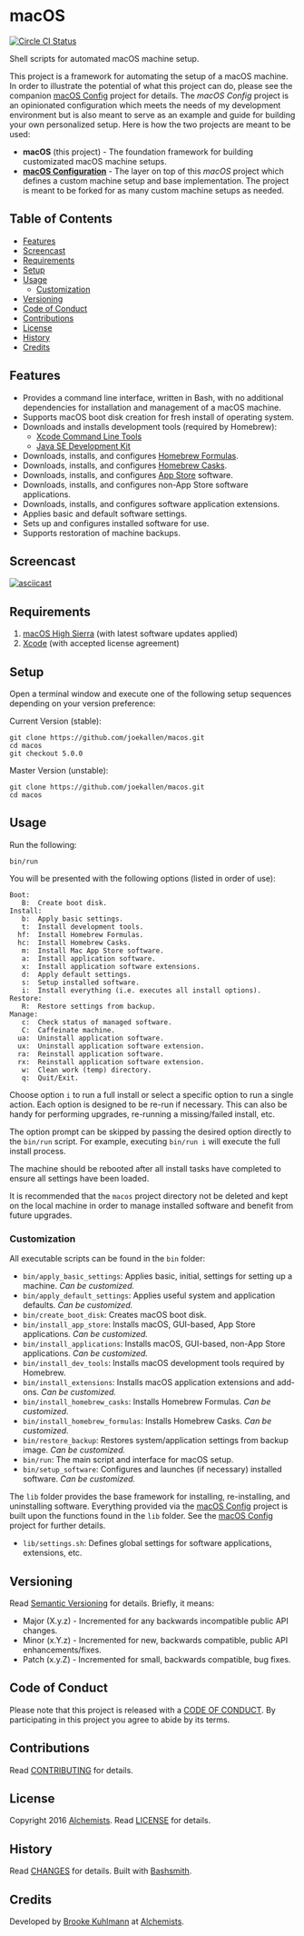 # macOS

[![Circle CI Status](https://circleci.com/gh/joekallen/macos.svg?style=svg)](https://circleci.com/gh/joekallen/macos)

Shell scripts for automated macOS machine setup.

This project is a framework for automating the setup of a macOS machine. In order to illustrate the
potential of what this project can do, please see the companion
[macOS Config](https://github.com/joekallen/macos-config) project for details. The *macOS Config*
project is an opinionated configuration which meets the needs of my development environment but is
also meant to serve as an example and guide for building your own personalized setup. Here is how
the two projects are meant to be used:

- **macOS** (this project) - The foundation framework for building customizated macOS machine
  setups.
- **[macOS Configuration](https://github.com/joekallen/macos-config)** - The layer on top of this
  *macOS* project which defines a custom machine setup and base implementation. The project is meant
  to be forked for as many custom machine setups as needed.

<!-- Tocer[start]: Auto-generated, don't remove. -->

## Table of Contents

  - [Features](#features)
  - [Screencast](#screencast)
  - [Requirements](#requirements)
  - [Setup](#setup)
  - [Usage](#usage)
    - [Customization](#customization)
  - [Versioning](#versioning)
  - [Code of Conduct](#code-of-conduct)
  - [Contributions](#contributions)
  - [License](#license)
  - [History](#history)
  - [Credits](#credits)

<!-- Tocer[finish]: Auto-generated, don't remove. -->

## Features

- Provides a command line interface, written in Bash, with no additional dependencies for
  installation and management of a macOS machine.
- Supports macOS boot disk creation for fresh install of operating system.
- Downloads and installs development tools (required by Homebrew):
    - [Xcode Command Line Tools](https://developer.apple.com/xcode)
    - [Java SE Development Kit](http://www.oracle.com/technetwork/java/javase/downloads/jdk8-downloads-2133151.html)
- Downloads, installs, and configures [Homebrew Formulas](http://brew.sh).
- Downloads, installs, and configures [Homebrew Casks](https://caskroom.github.io).
- Downloads, installs, and configures
  [App Store](http://www.apple.com/macosx/whats-new/app-store.html) software.
- Downloads, installs, and configures non-App Store software applications.
- Downloads, installs, and configures software application extensions.
- Applies basic and default software settings.
- Sets up and configures installed software for use.
- Supports restoration of machine backups.

## Screencast

[![asciicast](https://asciinema.org/a/155990.png)](https://asciinema.org/a/155990)

## Requirements

1. [macOS High Sierra](https://www.apple.com/macos) (with latest software updates applied)
1. [Xcode](https://developer.apple.com/xcode) (with accepted license agreement)

## Setup

Open a terminal window and execute one of the following setup sequences depending on your version
preference:

Current Version (stable):

    git clone https://github.com/joekallen/macos.git
    cd macos
    git checkout 5.0.0

Master Version (unstable):

    git clone https://github.com/joekallen/macos.git
    cd macos

## Usage

Run the following:

    bin/run

You will be presented with the following options (listed in order of use):

    Boot:
       B:  Create boot disk.
    Install:
       b:  Apply basic settings.
       t:  Install development tools.
      hf:  Install Homebrew Formulas.
      hc:  Install Homebrew Casks.
       m:  Install Mac App Store software.
       a:  Install application software.
       x:  Install application software extensions.
       d:  Apply default settings.
       s:  Setup installed software.
       i:  Install everything (i.e. executes all install options).
    Restore:
       R:  Restore settings from backup.
    Manage:
       c:  Check status of managed software.
       C:  Caffeinate machine.
      ua:  Uninstall application software.
      ux:  Uninstall application software extension.
      ra:  Reinstall application software.
      rx:  Reinstall application software extension.
       w:  Clean work (temp) directory.
       q:  Quit/Exit.

Choose option `i` to run a full install or select a specific option to run a single action. Each
option is designed to be re-run if necessary. This can also be handy for performing upgrades,
re-running a missing/failed install, etc.

The option prompt can be skipped by passing the desired option directly to the `bin/run` script. For
example, executing `bin/run i` will execute the full install process.

The machine should be rebooted after all install tasks have completed to ensure all settings have
been loaded.

It is recommended that the `macos` project directory not be deleted and kept on the local machine
in order to manage installed software and benefit from future upgrades.

### Customization

All executable scripts can be found in the `bin` folder:

- `bin/apply_basic_settings`: Applies basic, initial, settings for setting up a machine. *Can be
  customized.*
- `bin/apply_default_settings`: Applies useful system and application defaults. *Can be customized.*
- `bin/create_boot_disk`: Creates macOS boot disk.
- `bin/install_app_store`: Installs macOS, GUI-based, App Store applications. *Can be customized.*
- `bin/install_applications`: Installs macOS, GUI-based, non-App Store applications. *Can be
  customized.*
- `bin/install_dev_tools`: Installs macOS development tools required by Homebrew.
- `bin/install_extensions`: Installs macOS application extensions and add-ons. *Can be customized.*
- `bin/install_homebrew_casks`: Installs Homebrew Formulas. *Can be customized.*
- `bin/install_homebrew_formulas`: Installs Homebrew Casks. *Can be customized.*
- `bin/restore_backup`: Restores system/application settings from backup image. *Can be customized.*
- `bin/run`: The main script and interface for macOS setup.
- `bin/setup_software`: Configures and launches (if necessary) installed software. *Can be
  customized.*

The `lib` folder provides the base framework for installing, re-installing, and uninstalling
software. Everything provided via the [macOS Config](https://github.com/joekallen/macos-config)
project is built upon the functions found in the `lib` folder. See the
[macOS Config](https://github.com/joekallen/macos-config) project for further details.

  - `lib/settings.sh`: Defines global settings for software applications, extensions, etc.

## Versioning

Read [Semantic Versioning](https://semver.org) for details. Briefly, it means:

- Major (X.y.z) - Incremented for any backwards incompatible public API changes.
- Minor (x.Y.z) - Incremented for new, backwards compatible, public API enhancements/fixes.
- Patch (x.y.Z) - Incremented for small, backwards compatible, bug fixes.

## Code of Conduct

Please note that this project is released with a [CODE OF CONDUCT](CODE_OF_CONDUCT.md). By
participating in this project you agree to abide by its terms.

## Contributions

Read [CONTRIBUTING](CONTRIBUTING.md) for details.

## License

Copyright 2016 [Alchemists](https://www.alchemists.io).
Read [LICENSE](LICENSE.md) for details.

## History

Read [CHANGES](CHANGES.md) for details.
Built with [Bashsmith](https://github.com/joekallen/bashsmith).

## Credits

Developed by [Brooke Kuhlmann](https://www.alchemists.io) at
[Alchemists](https://www.alchemists.io).
